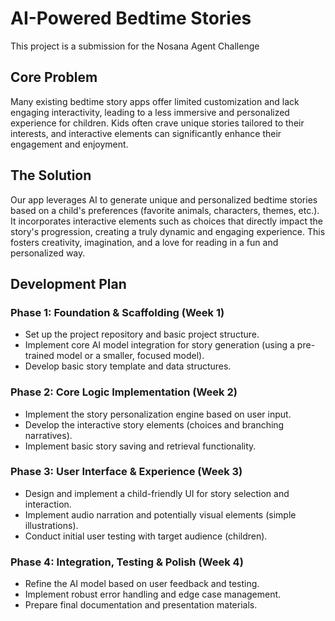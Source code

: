 # AI-Powered Bedtime Stories
This project is a submission for the Nosana Agent Challenge
## Core Problem

Many existing bedtime story apps offer limited customization and lack engaging interactivity, leading to a less immersive and personalized experience for children.  Kids often crave unique stories tailored to their interests, and interactive elements can significantly enhance their engagement and enjoyment.

## The Solution

Our app leverages AI to generate unique and personalized bedtime stories based on a child's preferences (favorite animals, characters, themes, etc.).  It incorporates interactive elements such as choices that directly impact the story's progression, creating a truly dynamic and engaging experience.  This fosters creativity, imagination, and a love for reading in a fun and personalized way.

## Development Plan

### Phase 1: Foundation & Scaffolding (Week 1)

* Set up the project repository and basic project structure.
* Implement core AI model integration for story generation (using a pre-trained model or a smaller, focused model).
* Develop basic story template and data structures.

### Phase 2: Core Logic Implementation (Week 2)

* Implement the story personalization engine based on user input.
* Develop the interactive story elements (choices and branching narratives).
* Implement basic story saving and retrieval functionality.

### Phase 3: User Interface & Experience (Week 3)

* Design and implement a child-friendly UI for story selection and interaction.
* Implement audio narration and potentially visual elements (simple illustrations).
* Conduct initial user testing with target audience (children).

### Phase 4: Integration, Testing & Polish (Week 4)

* Refine the AI model based on user feedback and testing.
* Implement robust error handling and edge case management.
* Prepare final documentation and presentation materials.
